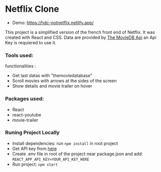 # Netflix Clone

- Demo: https://hdc-notnetflix.netlify.app/

This project is a simplified version of the french front end of Netflix. It was created with React and CSS. Data are provided by [The MovieDB Api](https://www.themoviedb.org/documentation/api) an Api Key is requiered to use it.

### Tools used:
functionalities :
- Get last datas with "themoviedatabase"
- Scroll movies with arrows at the sides of the screen
- Show details and movie trailer on hover

### Packages used:
- React
- react-youtube
- movie-trailer

### Runing Project Locally
- Install dependencies: run `npm install` in root project
- Get API key from [here](https://www.themoviedb.org/documentation/api)
- Create .env file in root of the project near package.json and add: `REACT_APP_API_KEY=YOUR_API_KEY_HERE`
- Run project: `npm start`
